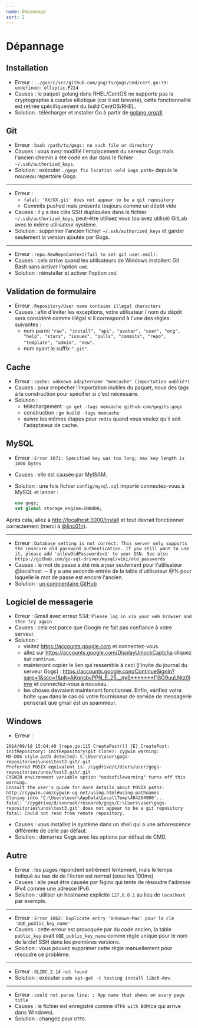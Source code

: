 ```yaml
---
name: Dépannage
sort: 2
---
```


# Dépannage

## Installation

- Erreur : `../gosrc/src/github.com/gogits/gogs/cmd/cert.go:79: undefined: elliptic.P224`
- Causes : le paquet golang dans RHEL/CentOS ne supporte pas la cryptographie à courbe elliptique (car il est breveté), cette fonctionnalité est retirée spécifiquement du build CentOS/RHEL.
- Solution : télécharger et installer Go à partir de [golang.org/dl](http://golang.org/dl).

## Git

- Erreur : `bash /path/to/gogs: no such file or directory`
- Causes : vous avez modifié l'emplacement du serveur Gogs mais l'ancien chemin a été codé en dur dans le fichier `~/.ssh/authorized_keys`.
- Solution : exécuter `./gogs fix location <old Gogs path>` depuis le nouveau répertoire Gogs.

-----

- Erreur :
	- `fatal: 'XX/XX.git' does not appear to be a git repository`
	- Commits pushed mais présente toujours comme un dépôt vide
- Causes : il y a des clés SSH dupliquées dans le fichier `~/.ssh/authorized_keys`, peut-être utilisez vous (ou avez utilisé) GitLab avec le même utilisateur système.
- Solution : supprimer l'ancien fichier `~/.ssh/authorized_keys` et garder seulement la version ajoutée par Gogs.

-----

- Erreur : `repo.NewRepoContext(fail to set git user.emil):`
- Causes : cela arrive quand les utilisateurs de Windows installent Git Bash sans activer l'option `cmd`.
- Solution : réinstaller et activer l'option `cmd`.

## Validation de formulaire

- Erreur : `Repository/User name contains illegal characters`
- Causes : afin d'éviter les exceptions, votre utilisateur / nom du dépôt sera considéré comme illégal si il correspond à l'une des règles suivantes :
	- nom parmi `"raw", "install", "api", "avatar", "user", "org", "help", "stars", "issues", "pulls", "commits", "repo", "template", "admin", "new"`.
	- nom ayant le suffix `".git"`.

## Cache

- Erreur : `cache: unknown adaptername "memcache" (importation oublié?)`
- Causes : pour empêcher l'importation inutiles du paquet, nous des tags à la construction pour spécifier si c'est nécessaire.
- Solution :
	- téléchargement : `go get -tags memcache github.com/gogits.gogs`
	- construction : `go build -tags memcache`
	- suivre les mêmes étapes pour `redis` quand vous voulez qu'il soit l'adaptateur de cache.

## MySQL

- Erreur : `Error 1071: Specified key was too long; max key length is 1000 bytes`
- Causes : elle est causée par MyISAM.
- Solution : une fois fichier `config/mysql.sql` importé connectez-vous à MySQL et lancer :

	```sql
	use gogs;
	set global storage_engine=INNODB;
	```

Après cela, allez à [http://localhost:3000/install](http://localhost:3000/install) et tout devrait fonctionner correctement (merci à [@linc01n](https://github.com/linc01n)).

-----

- Erreur : `Database setting is not correct: This server only supports the insecure old password authentication. If you still want to use it, please add 'allowOldPasswords=1' to your DSN. See also https://github.com/go-sql-driver/mysql/wiki/old_passwords`
- Causes : le mot de passe a été mis à jour seulement pour l'utilisateur @localhost -- il y a une seconde entrée de la table d'utilisateur @% pour laquelle le mot de passe est encore l'ancien.
- Solution : [un commentaire GitHub](https://github.com/gogits/gogs/issues/385#issuecomment-54357073)

## Logiciel de messagerie

- Erreur : Gmail avec erreur 534: `Please log in via your web browser and then try again`
- Causes : cela est parce que Google ne fait pas confiance à votre serveur.
- Solution :
	- visitez https://accounts.google.com et connectez-vous.
	- allez sur https://accounts.google.com/DisplayUnlockCaptcha cliquez sur `continue`.
	- maintenant copier le lien qui ressemble à ceci (l'invite du journal du serveur Gogs) : https://accounts.google.com/ContinueSignIn?sarp=1&scc=1&plt=AKgnsbvPPN_E_25__nyS*******f18O9uuLNtz0Imw et connectez-vous à nouveau.
	- les choses devraient maintenant fonctionner. Enfin, vérifiez votre boîte `spam` dans le cas où votre fournisseur de service de messagerie penserait que gmail est un spammeur.

## Windows

- Erreur :

```
2014/09/18 15:04:40 [repo.go:115 CreatePost()] [E] CreatePost: initRepository: initRepository(git clone): cygwin warning:
MS-DOS style path detected: C:\Users\user\gogs-repositories\unos\test3.git/.git
Preferred POSIX equivalent is: /cygdrive/c/Users/user/gogs-repositories/unos/test3.git/.git
CYGWIN environment variable option "nodosfilewarning" turns off this warning.
Consult the user's guide for more details about POSIX paths:
http://cygwin.com/cygwin-ug-net/using.html#using-pathnames
Cloning into 'C:\Users\user\AppData\Local\Temp\484264900'...
fatal: '/cygdrive/d/svnroot/research/gogs/C:\Users\user\gogs-repositories\unos\test3.git' does not appear to be a git repository
fatal: Could not read from remote repository.
```

- Causes : vous installez le système dans un shell qui a une arborescence différente de celle par défaut.
- Solution : démarrez Gogs avec les options par défaut de CMD.

## Autre

- Erreur : les pages répondent extrêment lentement, mais le temps indiqué au bas de de l'écran est normal (sous les 100ms)
- Causes : elle peut être causée par Nginx qui tente de résoudre l'adresse IPv4 comme une adresse IPv6.
- Solution : utiliser un hostname explicite `127.0.0.1` au lieu de `localhost` par exemple.

-----

- Erreur : `Error 1062: Duplicate entry 'Unknown-Mac' pour la clé 'UQE_public_key_name'`
- Causes : cette erreur est provoquée par du code ancien, la table `public_key` avait `UQE_public_key_name` comme règle unique pour le nom de la clef SSH dans les premières versions.
- Solution : vous pouvez supprimer cette règle manuellement pour résoudre ce problème.

-----

- Erreur : `GLIBC_2.14 not found`
- Solution : exécuter `sudo apt-get -t testing install libc6-dev`.

-----

- Erreur : `could not parse line: ; App name that shows on every page title`
- Causes : le fichier est enregistré comme `UTF8 with BOM`(ce qui arrive dans Windows).
- Solution : changez pour `UTF8`.
